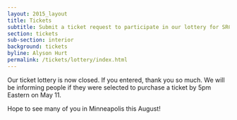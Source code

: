 ```yaml
---
layout: 2015_layout
title: Tickets
subtitle: Submit a ticket request to participate in our lottery for SRCCON tickets.
section: tickets
sub-section: interior
background: tickets
byline: Alyson Hurt
permalink: /tickets/lottery/index.html
---
```

Our ticket lottery is now closed. If you entered, thank you so much. We will be informing people if they were selected to purchase a ticket by 5pm Eastern on May 11.

Hope to see many of you in Minneapolis this August!
